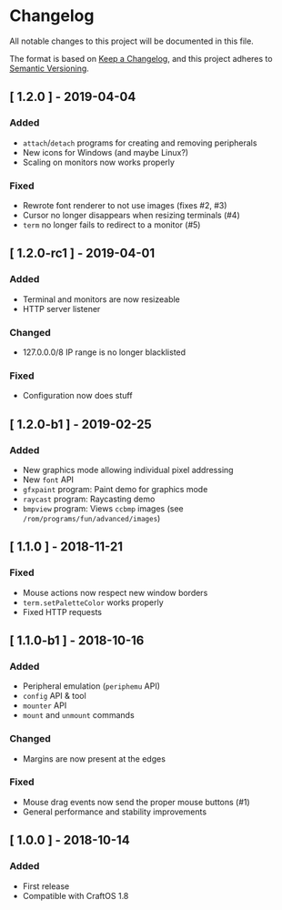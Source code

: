 # Changelog
All notable changes to this project will be documented in this file.

The format is based on [Keep a Changelog](https://keepachangelog.com/en/1.0.0/),
and this project adheres to [Semantic Versioning](https://semver.org/spec/v2.0.0.html).

## [ 1.2.0 ] - 2019-04-04
### Added
- `attach`/`detach` programs for creating and removing peripherals
- New icons for Windows (and maybe Linux?)
- Scaling on monitors now works properly
### Fixed
- Rewrote font renderer to not use images (fixes #2, #3)
- Cursor no longer disappears when resizing terminals (#4)
- `term` no longer fails to redirect to a monitor (#5)

## [ 1.2.0-rc1 ] - 2019-04-01
### Added
- Terminal and monitors are now resizeable
- HTTP server listener
### Changed
- 127.0.0.0/8 IP range is no longer blacklisted
### Fixed
- Configuration now does stuff

## [ 1.2.0-b1 ] - 2019-02-25
### Added
- New graphics mode allowing individual pixel addressing
- New `font` API
- `gfxpaint` program: Paint demo for graphics mode
- `raycast` program: Raycasting demo
- `bmpview` program: Views `ccbmp` images (see `/rom/programs/fun/advanced/images`)

## [ 1.1.0 ] - 2018-11-21
### Fixed
- Mouse actions now respect new window borders
- `term.setPaletteColor` works properly
- Fixed HTTP requests

## [ 1.1.0-b1 ] - 2018-10-16
### Added
- Peripheral emulation (`periphemu` API)
- `config` API & tool
- `mounter` API
- `mount` and `unmount` commands
### Changed
- Margins are now present at the edges
### Fixed
- Mouse drag events now send the proper mouse buttons (#1)
- General performance and stability improvements

## [ 1.0.0 ] - 2018-10-14
### Added
- First release
- Compatible with CraftOS 1.8